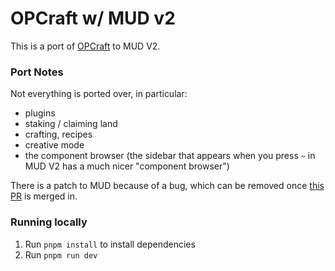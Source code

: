 # OPCraft w/ MUD v2

This is a port of [OPCraft](https://github.com/latticexyz/opcraft) to MUD V2.

### Port Notes

Not everything is ported over, in particular:
- plugins
- staking / claiming land
- crafting, recipes
- creative mode
- the component browser (the sidebar that appears when you press `~` in MUD V2 has a much nicer "component browser")

There is a patch to MUD because of a bug, which can be removed once [this PR](https://github.com/latticexyz/mud/pull/989) is merged in.

### Running locally

1. Run `pnpm install` to install dependencies
2. Run `pnpm run dev`

